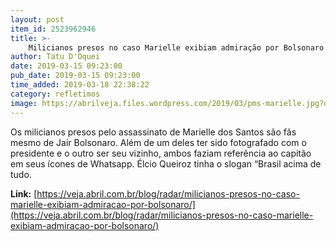 ```yaml
---
layout: post
item_id: 2523962946
title: >-
    Milicianos presos no caso Marielle exibiam admiração por Bolsonaro
author: Tatu D'Oquei
date: 2019-03-15 09:23:00
pub_date: 2019-03-15 09:23:00
time_added: 2019-03-18 22:38:22
category: refletimos
image: https://abrilveja.files.wordpress.com/2019/03/pms-marielle.jpg?quality=70&strip=info&w=680&h=453&crop=1
---
```


Os milicianos presos pelo assassinato de Marielle dos Santos são fãs mesmo de Jair Bolsonaro. Além de um deles ter sido fotografado com o presidente e o outro ser seu vizinho, ambos faziam referência ao capitão em seus ícones de Whatsapp. Élcio Queiroz tinha o slogan “Brasil acima de tudo.

**Link:** [https://veja.abril.com.br/blog/radar/milicianos-presos-no-caso-marielle-exibiam-admiracao-por-bolsonaro/](https://veja.abril.com.br/blog/radar/milicianos-presos-no-caso-marielle-exibiam-admiracao-por-bolsonaro/)

